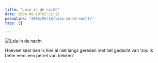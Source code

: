 ```yaml
---
title: "Leie in de nacht"
date: 2006-06-10T02:21:13
permalink: "2006/06/10/leie-in-de-nacht/"
tags: []

---
```

![Leie in de nacht](@images/posts/2006/06/leienight.jpg)

Hoeveel keer ben ik hier al niet langs gereden met het gedacht van ‘zou ik beter eens een petret van trekken’
